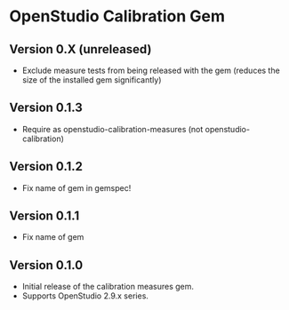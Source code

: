 # OpenStudio Calibration Gem

## Version 0.X (unreleased)

* Exclude measure tests from being released with the gem (reduces the size of the installed gem significantly) 

## Version 0.1.3

* Require as openstudio-calibration-measures (not openstudio-calibration)

## Version 0.1.2

* Fix name of gem in gemspec!

## Version 0.1.1

* Fix name of gem

## Version 0.1.0

* Initial release of the calibration measures gem.
* Supports OpenStudio 2.9.x series.
